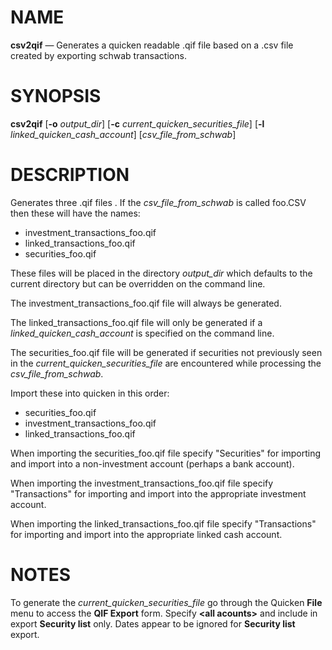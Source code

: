 NAME
====

**csv2qif** — Generates a quicken readable .qif file based on a .csv file created by exporting schwab transactions.

SYNOPSIS
========

**csv2qif** \[**-o** _output_dir_\] \[**-c** _current_quicken_securities_file_\] \[**-l** _linked_quicken_cash_account_\] \[_csv_file_from_schwab_\]

DESCRIPTION
===========

Generates three .qif files .   If the _csv_file_from_schwab_ is called foo.CSV then these will have the names:
* investment_transactions_foo.qif
* linked_transactions_foo.qif
* securities_foo.qif

These files will be placed in the directory _output_dir_ which defaults to the current directory but can be overridden on the command line.

The investment_transactions_foo.qif file will always be generated.  

The linked_transactions_foo.qif file will only be generated if a _linked_quicken_cash_account_ is specified on the command line.  

The securities_foo.qif file will be generated if securities not previously seen in the _current_quicken_securities_file_ are encountered while processing the _csv_file_from_schwab_.


Import these into quicken in this order:

* securities_foo.qif
* investment_transactions_foo.qif
* linked_transactions_foo.qif


When importing the securities_foo.qif file specify "Securities" for importing and import into a non-investment account (perhaps a bank account).

When importing the investment_transactions_foo.qif file specify "Transactions" for importing and import into the appropriate investment account.

When importing the linked_transactions_foo.qif file specify "Transactions" for importing and import into the appropriate linked cash account.

NOTES
=====

To generate the _current_quicken_securities_file_ go through the Quicken **File** menu to access the **QIF Export** form.   Specify **\<all acounts\>** and include in export **Security list** only.   Dates appear to be ignored for **Security list** export.



